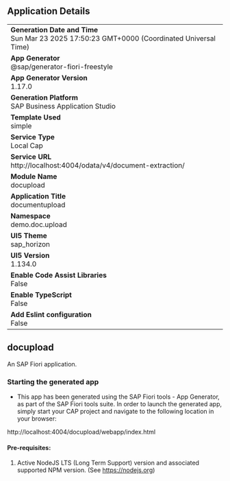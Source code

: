 ## Application Details
|               |
| ------------- |
|**Generation Date and Time**<br>Sun Mar 23 2025 17:50:23 GMT+0000 (Coordinated Universal Time)|
|**App Generator**<br>@sap/generator-fiori-freestyle|
|**App Generator Version**<br>1.17.0|
|**Generation Platform**<br>SAP Business Application Studio|
|**Template Used**<br>simple|
|**Service Type**<br>Local Cap|
|**Service URL**<br>http://localhost:4004/odata/v4/document-extraction/|
|**Module Name**<br>docupload|
|**Application Title**<br>documentupload|
|**Namespace**<br>demo.doc.upload|
|**UI5 Theme**<br>sap_horizon|
|**UI5 Version**<br>1.134.0|
|**Enable Code Assist Libraries**<br>False|
|**Enable TypeScript**<br>False|
|**Add Eslint configuration**<br>False|

## docupload

An SAP Fiori application.

### Starting the generated app

-   This app has been generated using the SAP Fiori tools - App Generator, as part of the SAP Fiori tools suite.  In order to launch the generated app, simply start your CAP project and navigate to the following location in your browser:

http://localhost:4004/docupload/webapp/index.html

#### Pre-requisites:

1. Active NodeJS LTS (Long Term Support) version and associated supported NPM version.  (See https://nodejs.org)


